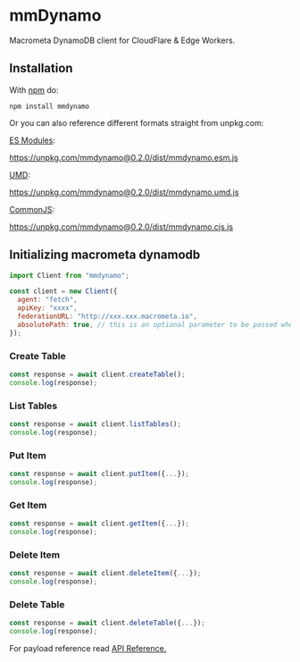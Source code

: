 # mmDynamo

Macrometa DynamoDB client for CloudFlare & Edge Workers.

## Installation

With [npm](http://npmjs.org/) do:

```
npm install mmdynamo
```

Or you can also reference different formats straight from unpkg.com:

[ES Modules](https://developer.mozilla.org/en-US/docs/Web/JavaScript/Reference/Statements/import):

https://unpkg.com/mmdynamo@0.2.0/dist/mmdynamo.esm.js

[UMD](https://github.com/umdjs/umd):

https://unpkg.com/mmdynamo@0.2.0/dist/mmdynamo.umd.js

[CommonJS](https://requirejs.org/docs/commonjs.html):

https://unpkg.com/mmdynamo@0.2.0/dist/mmdynamo.cjs.js

## Initializing macrometa dynamodb

```js
import Client from "mmdynamo";

const client = new Client({
  agent: "fetch",
  apiKey: "xxxx",
  federationURL: "http://xxx.xxx.macrometa.io",
  absolutePath: true, // this is an optional parameter to be passed when you want to use the endpoint as it is
});
```

### Create Table

```js
const response = await client.createTable();
console.log(response);
```

### List Tables

```js
const response = await client.listTables();
console.log(response);
```

### Put Item

```js
const response = await client.putItem({...});
console.log(response);
```

### Get Item

```js
const response = await client.getItem({...});
console.log(response);
```

### Delete Item

```js
const response = await client.deleteItem({...});
console.log(response);
```

### Delete Table

```js
const response = await client.deleteTable({...});
console.log(response);
```

For payload reference read [API Reference.](https://docs.aws.amazon.com/amazondynamodb/latest/APIReference/API_Operations_Amazon_DynamoDB.html)
